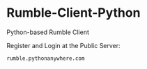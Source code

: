 # Rumble-Client-Python
Python-based Rumble Client

Register and Login at the Public Server: 
```
rumble.pythonanywhere.com
```